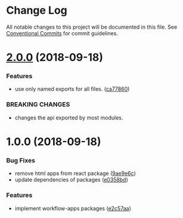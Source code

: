 # Change Log

All notable changes to this project will be documented in this file.
See [Conventional Commits](https://conventionalcommits.org) for commit guidelines.

<a name="2.0.0"></a>
# [2.0.0](https://github.com/havardh/workflow/compare/workflow-apps-html@1.0.0...workflow-apps-html@2.0.0) (2018-09-18)


### Features

* use only named exports for all files. ([ca77860](https://github.com/havardh/workflow/commit/ca77860))


### BREAKING CHANGES

* changes the api exported by most modules.





<a name="1.0.0"></a>
# 1.0.0 (2018-09-18)


### Bug Fixes

* remove html apps from react package ([9ae9e6c](https://github.com/havardh/workflow/commit/9ae9e6c))
* update dependencies of packages ([e0358bd](https://github.com/havardh/workflow/commit/e0358bd))


### Features

* implement workflow-apps packages ([e2c57aa](https://github.com/havardh/workflow/commit/e2c57aa))
